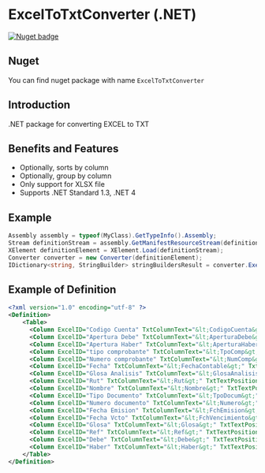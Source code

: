ExcelToTxtConverter (.NET)
===============================

[![Nuget badge](https://buildstats.info/nuget/ExcelToTxtConverter)](https://www.nuget.org/packages/ExcelToTxtConverter)

Nuget
-----
You can find nuget package with name ```ExcelToTxtConverter```

Introduction
-------
.NET package for converting EXCEL to TXT

Benefits and Features
-------
- Optionally, sorts by column
- Optionally, group by column
- Only support for XLSX file
- Supports .NET Standard 1.3, .NET 4

Example
-------
```C#
Assembly assembly = typeof(MyClass).GetTypeInfo().Assembly;
Stream definitionStream = assembly.GetManifestResourceStream(definitionFile));
XElement definitionElement = XElement.Load(definitionStream);
Converter converter = new Converter(definitionElement);
IDictionary<string, StringBuilder> stringBuildersResult = converter.Execute(excelBytes);
```

Example of Definition
-------
```XML
<?xml version="1.0" encoding="utf-8" ?>
<Definition>
    <Table>
      <Column ExcelID="Codigo Cuenta" TxtColumnText="&lt;CodigoCuenta&gt;" TxtTextPosition="0"></Column>
      <Column ExcelID="Apertura Debe" TxtColumnText="&lt;AperturaDebe&gt;" TxtTextPosition="25" CellFormat="3"></Column>
      <Column ExcelID="Apertura Haber" TxtColumnText="&lt;AperturaHaber&gt;" TxtTextPosition="48" CellFormat="3"></Column>
      <Column ExcelID="tipo comprobante" TxtColumnText="&lt;TpoComp&gt;" TxtTextPosition="71"></Column>
      <Column ExcelID="Numero comprobante" TxtColumnText="&lt;NumComp&gt;" TxtTextPosition="84"></Column>
      <Column ExcelID="Fecha" TxtColumnText="&lt;FechaContable&gt;" TxtTextPosition="106" CellFormat="0"></Column>
      <Column ExcelID="Glosa Analisis" TxtColumnText="&lt;GlosaAnalisis&gt;" TxtTextPosition="124"></Column>
      <Column ExcelID="Rut" TxtColumnText="&lt;Rut&gt;" TxtTextPosition="248"></Column>
      <Column ExcelID="Nombre" TxtColumnText="&lt;Nombre&gt;" TxtTextPosition="262"></Column>
      <Column ExcelID="Tipo Documento" TxtColumnText="&lt;TpoDocum&gt;" TxtTextPosition="386"></Column>
      <Column ExcelID="Numero documento" TxtColumnText="&lt;Numero&gt;" TxtTextPosition="405"></Column>
      <Column ExcelID="Fecha Emision" TxtColumnText="&lt;FchEmision&gt;" TxtTextPosition="427"></Column>
      <Column ExcelID="Fecha Vcto" TxtColumnText="&lt;FchVencimiento&gt;" TxtTextPosition="441"></Column>
      <Column ExcelID="Glosa" TxtColumnText="&lt;Glosa&gt;" TxtTextPosition="461"></Column>
      <Column ExcelID="Ref" TxtColumnText="&lt;Ref&gt;" TxtTextPosition="495"></Column>
      <Column ExcelID="Debe" TxtColumnText="&lt;Debe&gt;" TxtTextPosition="510" CellFormat="3"></Column>
      <Column ExcelID="Haber" TxtColumnText="&lt;Haber&gt;" TxtTextPosition="542" CellFormat="3"></Column>
    </Table>
</Definition>
```